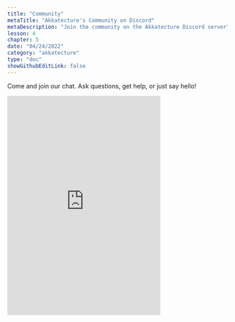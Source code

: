```yaml
---
title: "Community"
metaTitle: "Akkatecture's Community on Discord"
metaDescription: "Join the community on the Akkatecture Discord server"
lesson: 4
chapter: 5
date: "04/24/2022"
category: "akkatecture"
type: "doc"
showGithubEditLink: false
---
```


Come and join our chat. Ask questions, get help, or just say hello!

<iframe src="https://discordapp.com/widget?id=440517592545755137&theme=dark" width="350" height="500" allowtransparency="true" frameborder="0"></iframe>

